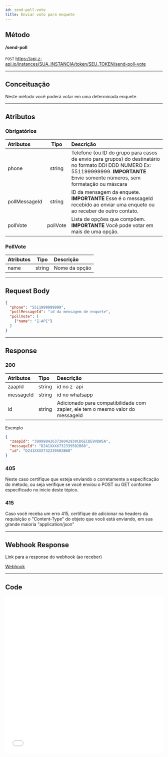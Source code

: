 ```yaml
---
id: send-poll-vote
title: Enviar voto para enquete
---
```


## Método

#### /send-poll

`POST` https://api.z-api.io/instances/SUA_INSTANCIA/token/SEU_TOKEN/send-poll-vote

---

## Conceituação

Neste método você poderá votar em uma determinada enquete.

<!-- ![image](../../img/send-poll.jpeg) -->

---

## Atributos

### Obrigatórios

| Atributos | Tipo | Descrição |
| :-- | :-: | :-- |
| phone | string | Telefone (ou ID do grupo para casos de envio para grupos) do destinatário no formato DDI DDD NUMERO Ex: 551199999999. **IMPORTANTE** Envie somente números, sem formatação ou máscara |
| pollMessageId | string | ID da mensagem da enquete. **IMPORTANTE** Esse é o messageId recebido ao enviar uma enquete ou ao receber de outro contato. |
| pollVote | pollVote | Lista de opções que compõem. **IMPORTANTE** Você pode votar em mais de uma opção. |


### PollVote

| Atributos |  Tipo  | Descrição     |
| :-------- | :----: | :------------ |
| name      | string | Nome da opção |

---

## Request Body

```json
{
  "phone": "5511999999999",
  "pollMessageId": "id da mensagem de enquete",
  "pollVote": [
    {"name": "Z-API"}
  ]
}
```

---

## Response

### 200

| Atributos | Tipo | Descrição |
| :-- | :-- | :-- |
| zaapId | string | id no z-api |
| messageId | string | id no whatsapp |
| id | string | Adicionado para compatibilidade com zapier, ele tem o mesmo valor do messageId |

Exemplo

```json
{
  "zaapId": "3999984263738042930CD6ECDE9VDWSA",
  "messageId": "D241XXXX732339502B68",
  "id": "D241XXXX732339502B68"
}
```

### 405

Neste caso certifique que esteja enviando o corretamente a especificação do método, ou seja verifique se você enviou o POST ou GET conforme especificado no inicio deste tópico.

### 415

Caso você receba um erro 415, certifique de adicionar na headers da requisição o "Content-Type" do objeto que você está enviando, em sua grande maioria "application/json"

---

## Webhook Response

Link para a response do webhook (ao receber)

[Webhook](../webhooks/on-message-received#exemplo-de-retorno-de-resposta-de-enquete)

---

## Code

<iframe src="//api.apiembed.com/?source=https://raw.githubusercontent.com/Z-API/z-api-docs/main/json-examples/send-poll-vote.json&targets=all" frameBorder="0" scrolling="no" width="100%" height="500px" seamless></iframe>
